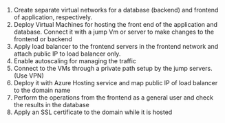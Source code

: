 1. Create separate virtual networks for a database (backend) and frontend of application, respectively.
2. Deploy Virtual Machines for hosting the front end of the application and database. Connect it with a jump Vm or server to make changes to the frontend or backend
3. Apply load balancer to the frontend servers in the frontend network and attach public IP to load balancer only.
4. Enable autoscaling for managing the traffic
5. Connect to the VMs through a private path setup by the jump servers. (Use VPN)
6. Deploy it with Azure Hosting service and map public IP of load balancer to the domain name
7. Perform the operations from the frontend as a general user and check the results in the database
8. Apply an SSL certificate to the domain while it is hosted
